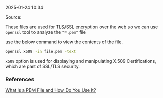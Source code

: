 
2025-01-24 10:34

Source: 

These files are used for TLS/SSL encryption over the web so we can use `openssl` tool to analyze the `"*.pem"` file

use the below command to view the contents of the file.
```sh
openssl x509 -in file.pem -text
```
`x509` option is used for displaying and manipulating X.509 Certifications, which are part of SSL/TLS security.

### References
[What Is a PEM File and How Do You Use It?](https://www.howtogeek.com/devops/what-is-a-pem-file-and-how-do-you-use-it/)